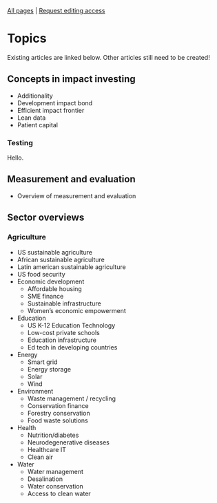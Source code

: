<!-- TITLE: Welcome to ImpactWiki -->
<!-- SUBTITLE: A knowledgebase for impact investors, social entrepreneurs and evaluators -->

[All pages](http://impactwiki.org/all) | [Request editing access](http://impactwiki.org/request-edit-access)
# Topics
Existing articles are linked below. Other articles still need to be created!
## Concepts in impact investing
* Additionality
* Development impact bond
* Efficient impact frontier
* Lean data
* Patient capital

### Testing

Hello.

## Measurement and evaluation
* Overview of measurement and evaluation

## Sector overviews
### Agriculture
* US sustainable agriculture
* African sustainable agriculture
* Latin american sustainable agriculture
* US food security
* Economic development
    * Affordable housing
    * SME finance
    * Sustainable infrastructure
    * Women’s economic empowerment
* Education
    * US K-12 Education Technology
    * Low-cost private schools
    * Education infrastructure
    * Ed tech in developing countries
* Energy
    * Smart grid
    * Energy storage
    * Solar
    * Wind
* Environment
    * Waste management / recycling
    * Conservation finance
    * Forestry conservation
    * Food waste solutions
* Health
    * Nutrition/diabetes
    * Neurodegenerative diseases
    * Healthcare IT
    * Clean air
* Water
    * Water management
    * Desalination
    * Water conservation
    * Access to clean water